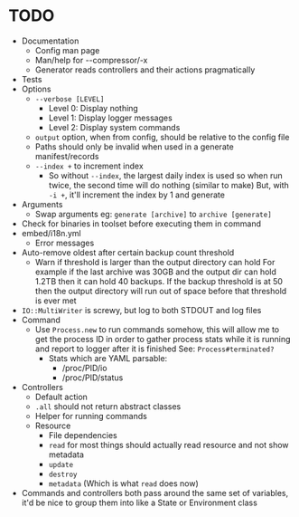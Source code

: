 # TODO

* Documentation
  * Config man page
  * Man/help for --compressor/-x
  * Generator reads controllers and their actions pragmatically 
* Tests
* Options
  * `--verbose [LEVEL]`
    * Level 0: Display nothing
    * Level 1: Display logger messages
    * Level 2: Display system commands
  * `output` option, when from config, should be relative to the config file
  * Paths should only be invalid when used in a generate manifest/records
  * `--index +` to increment index
    * So without `--index`, the largest daily index is used so when run twice, the second time will do nothing (similar to make)
      But, with `-i +`, it'll increment the index by 1 and generate
* Arguments
  * Swap arguments eg: `generate [archive]` to `archive [generate]`
* Check for binaries in toolset before executing them in command
* embed/i18n.yml
  * Error messages
* Auto-remove oldest after certain backup count threshold
  * Warn if threshold is larger than the output directory can hold
    For example if the last archive was 30GB and the output dir can hold 1.2TB
    then it can hold 40 backups. If the backup threshold is at 50 then the output
    directory will run out of space before that threshold is ever met
* `IO::MultiWriter` is screwy, but log to both STDOUT and log files
* Command
  * Use `Process.new` to run commands somehow, this will allow me to get the process ID in order to
    gather process stats while it is running and report to logger after it is finished
    See: `Process#terminated?`
    * Stats which are YAML parsable:
      * /proc/PID/io
      * /proc/PID/status
* Controllers
  * Default action
  * `.all` should not return abstract classes
  * Helper for running commands
  * Resource
    * File dependencies
    * `read` for most things should actually read resource and not show metadata
    * `update`
    * `destroy`
    * `metadata` (Which is what `read` does now)
* Commands and controllers both pass around the same set of variables, it'd be nice to group them
  into like a State or Environment class


